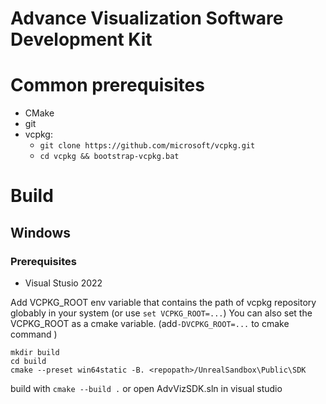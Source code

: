 # Advance Visualization Software Development Kit

# Common prerequisites

- CMake
- git
- vcpkg:
	- ```git clone https://github.com/microsoft/vcpkg.git```
	- ```cd vcpkg && bootstrap-vcpkg.bat```
 
# Build

## Windows
### Prerequisites
- Visual Stusio 2022

Add VCPKG_ROOT env variable that contains the path of vcpkg repository globably in your system (or use ```set VCPKG_ROOT=...```)
You can also set the VCPKG_ROOT as a cmake variable. (add```-DVCPKG_ROOT=...``` to cmake command )
 
```
mkdir build
cd build
cmake --preset win64static -B. <repopath>/UnrealSandbox\Public\SDK
```
build with ```cmake --build .```
or open AdvVizSDK.sln in visual studio

